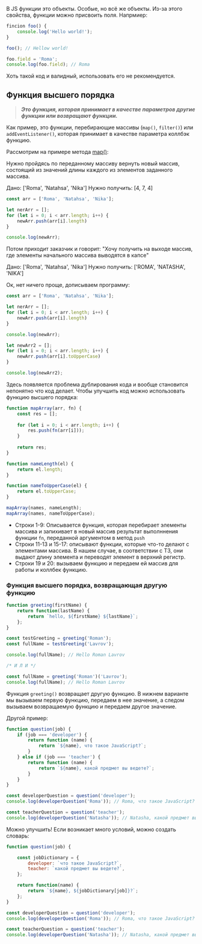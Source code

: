 В JS функции это объекты. Особые, но всё же объекты. Из-за этого свойства, функции можно присвоить поля. Напрмиер:

```js
fincion foo() {
	console.log('Hello world!');
}

foo(); // Hellow world!

foo.field = 'Roma';
console.log(foo.field); // Roma
```

Хоть такой код и валидный, использовать его не рекомендуется.

## Функция высшего порядка
> ***Это функция, которая принимает в качестве параметров другие функции или возвращают функции.***

Как пример, это функции, перебирающие массивы (`map()`, `filter()`) или `addEventListener()`, которая принимает в качестве параметра коллбэк функцию.

Рассмотрим на примере метода [map()](map().md):

Нужно пройдясь по переданному массиву вернуть новый массив, состоящий из значений длины каждого из элементов заданного массива.

Дано: ['Roma', 'Natahsa', 'Nika']
Нужно получить: [4, 7, 4]

```js
const arr = ['Roma', 'Natahsa', 'Nika'];

let nerArr = [];
for (let i = 0; i < arr.length; i++) {
	newArr.push(arr[i].length)
}

console.log(newArr);
```

Потом приходит заказчик и говорит: "Хочу получить на выходе массив, где элементы начального массива выводятся в капсе"

Дано: ['Roma', 'Natahsa', 'Nika']
Нужно получить: ['ROMA', 'NATASHA', 'NIKA']

Ок, нет ничего проще, дописываем программу:

```js
const arr = ['Roma', 'Natahsa', 'Nika'];

let nerArr = [];
for (let i = 0; i < arr.length; i++) {
	newArr.push(arr[i].length)
}

console.log(newArr);

let newArr2 = [];
for (let i = 0; i < arr.length; i++) {
	newArr.push(arr[i].toUpperCase)
}

console.log(newArr2);
```

Здесь появляется проблема дублирования кода и вообще становится непонятно что код делает. Чтобы улучшить код можно использовать функцию высшего порядка:
```js ln=true
function mapArray(arr, fn) {
	const res = [];
	
	for (let i = 0; i < arr.length; i++) {
		res.push(fn(arr[i]));
	}
	
	return res;
}

function nameLength(el) {
	return el.length;
}

function nameToUpperCase(el) {
	return el.toUpperCase;
}

mapArray(names, nameLength);
mapArray(names, nameToUpperCase);
```

- Строки 1-9: Описывается функция, которая перебирает элементы массива и запихивает в новый массив результат выполннения функции `fn`, переданной аргументом в метод `push`
- Строки 11-13 и 15-17: описывают функции, которые что-то делают с элементами массива. В нашем случае, в соответствии с ТЗ, они выдают длину элемента и переводят элемент в верхний регистр.
- Строки 19 и 20: вызываем функцию и передаем ей массив для работы и коллбек функцию.

### Функция высшего порядка, возвращающая другую функцию

```js ln=true
function greeting(firstName) {
	return function(lastName) {
		return `hello, ${firstName} ${lastName}`;
	};
}

const testGreeting = greeting('Roman');
const fullName = testGreeting('Lavrov');

console.log(fullName); // Hello Roman Lavrov

/* И Л И */

const fullName = greeting('Roman')('Lavrov');
console.log(fullName); // Hello Roman Lavrov
```
Функция `greeting()` возвращает другую функцию. В нижнем варианте мы вызываем первую функцию, передаем в нее значение, а следом вызываем возвращаемую функцию и передаем другое значение.

Другой пример:
```js ln=true
function question(job) {
	if (job === 'developer') {
		return function (name) {
			return `${name}, что такое JavaScript?`;
		}
	} else if (job === 'teacher') {
		return function (name) {
			return `${name}, какой предмет вы ведете?`;
		}
	}
}

const developerQuestion = question('developer');
console.log(developerQuestion('Roma')); // Roma, что такое JavaScript?

const teacherQuestion = question('teacher');
console.log(developerQuestion('Natasha')); // Natasha, какой предмет вы ведете?
```

Можно улучшить! Если возникает много условий, можно создать словарь:

```js
function question(job) {

	const jobDictionary = {
		developer: `что такое JavaScript?`,
		teacher: `какой предмет вы ведете?`,
	};

	return function(name) {
		return `${name}, ${jobDictionary[job]}?`;
	};
}

const developerQuestion = question('developer');
console.log(developerQuestion('Roma')); // Roma, что такое JavaScript?

const teacherQuestion = question('teacher');
console.log(developerQuestion('Natasha')); // Natasha, какой предмет вы ведете?
```